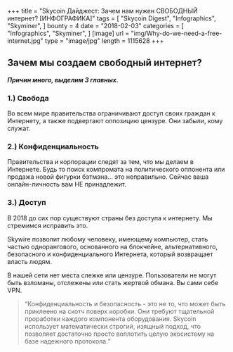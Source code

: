 +++
title = "Skycoin Дайджест: Зачем нам нужен СВОБОДНЫЙ интернет? [ИНФОГРАФИКА]"
tags = [
    "Skycoin Digest",
    "Infographics",
    "Skyminer",
]
bounty = 4
date = "2018-02-03"
categories = [
    "Infographics",
    "Skyminer",
]
[image]
    url = "img/Why-do-we-need-a-free-internet.jpg"
    type = "image/jpg"
    length = 1115628
+++

## Зачем мы создаем свободный интернет?

**_Причин много, выделим 3 главных._**

### 1.) Свобода 

Во всем мире правительства ограничивают доступ своих граждан к Интернету, а также подвергают оппозицию цензуре. Они забыли, кому служат.

### 2.) Конфиденциальность

Правительства и корпорации следят за тем, что мы делаем в Интернете. Будь то поиск компромата на политического оппонента или продажа новой фигурки бэтмэна... это неправильно. Сейчас ваша онлайн-личность вам НЕ принадлежит.

### 3.) Доступ

В 2018 до сих пор существуют страны без доступа к интернету. Мы стремимся исправить это.

Skywire позволит любому человеку, имеющему компьютер, стать частью однорангового, основанного на блокчейне, альтернативного, безопасного и конфиденциального Интернета, который возвращает власть людям.

В нашей сети нет места слежке или цензуре. Пользователи не могут быть взломаны, отслежены или стать жертвой обмана. 
Вы сами себе VPN.

> “Конфиденциальность и безопасность - это не то, что может быть приклеено на скотч поверх коробки. Они требуют тщательной проработки каждого компонента оборудования. Skycoin использует математически строгий, изящный подход, что позволяет достаточно просто воплотить целую экосистему на базе надежного протокола.“
